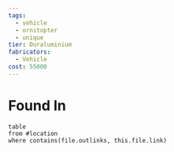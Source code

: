 ```yaml
---
tags:
  - vehicle
  - ornitopter
  - unique
tier: Duraluminium
fabricators:
  - Vehicle
cost: 55000
---
```

# Found In
```dataview
table
from #location 
where contains(file.outlinks, this.file.link)
```
